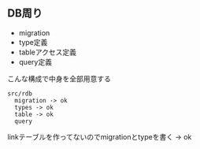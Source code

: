 
## DB周り
- migration
- type定義
- tableアクセス定義
- query定義

こんな構成で中身を全部用意する
```
src/rdb
  migration -> ok
  types -> ok
  table -> ok
  query
```

linkテーブルを作ってないのでmigrationとtypeを書く -> ok

